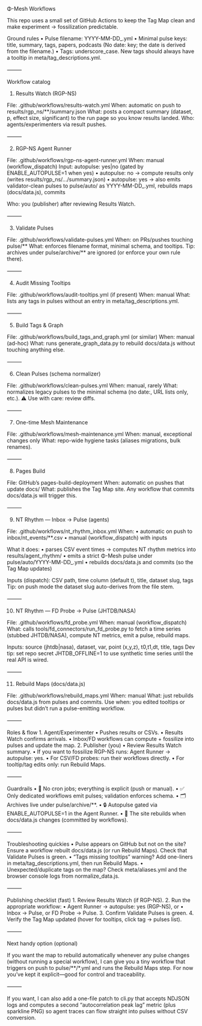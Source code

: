 Φ-Mesh Workflows

This repo uses a small set of GitHub Actions to keep the Tag Map clean and make experiment → fossilization predictable.

Ground rules
	•	Pulse filename: YYYY-MM-DD_<slug>.yml
	•	Minimal pulse keys: title, summary, tags, papers, podcasts
(No date: key; the date is derived from the filename.)
	•	Tags: underscore_case. New tags should always have a tooltip in meta/tag_descriptions.yml.

⸻

Workflow catalog

1) Results Watch (RGP-NS)

File: .github/workflows/results-watch.yml
When: automatic on push to results/rgp_ns/**/summary.json
What: posts a compact summary (dataset, p, effect size, significant) to the run page so you know results landed.
Who: agents/experimenters via result pushes.

⸻

2) RGP-NS Agent Runner

File: .github/workflows/rgp-ns-agent-runner.yml
When: manual (workflow_dispatch)
Input: autopulse: yes|no (gated by ENABLE_AUTOPULSE=1 when yes)
	•	autopulse: no → compute results only (writes results/rgp_ns/.../summary.json)
	•	autopulse: yes → also emits validator-clean pulses to pulse/auto/ as YYYY-MM-DD_<dataset>.yml, rebuilds maps (docs/data.js), commits

Who: you (publisher) after reviewing Results Watch.

⸻

3) Validate Pulses

File: .github/workflows/validate-pulses.yml
When: on PRs/pushes touching pulse/**
What: enforces filename format, minimal schema, and tooltips.
Tip: archives under pulse/archive/** are ignored (or enforce your own rule there).

⸻

4) Audit Missing Tooltips

File: .github/workflows/audit-tooltips.yml (if present)
When: manual
What: lists any tags in pulses without an entry in meta/tag_descriptions.yml.

⸻

5) Build Tags & Graph

File: .github/workflows/build_tags_and_graph.yml (or similar)
When: manual (ad-hoc)
What: runs generate_graph_data.py to rebuild docs/data.js without touching anything else.

⸻

6) Clean Pulses (schema normalizer)

File: .github/workflows/clean-pulses.yml
When: manual, rarely
What: normalizes legacy pulses to the minimal schema (no date:, URL lists only, etc.).
⚠️ Use with care: review diffs.

⸻

7) One-time Mesh Maintenance

File: .github/workflows/mesh-maintenance.yml
When: manual, exceptional changes only
What: repo-wide hygiene tasks (aliases migrations, bulk renames).

⸻

8) Pages Build

File: GitHub’s pages-build-deployment
When: automatic on pushes that update docs/
What: publishes the Tag Map site. Any workflow that commits docs/data.js will trigger this.

⸻

9) NT Rhythm — Inbox → Pulse (agents)

File: .github/workflows/nt_rhythm_inbox.yml
When:
	•	automatic on push to inbox/nt_events/**.csv
	•	manual (workflow_dispatch) with inputs

What it does:
	•	parses CSV event times → computes NT rhythm metrics into results/agent_rhythm/
	•	emits a strict Φ-Mesh pulse under pulse/auto/YYYY-MM-DD_<dataset>.yml
	•	rebuilds docs/data.js and commits (so the Tag Map updates)

Inputs (dispatch): CSV path, time column (default t), title, dataset slug, tags
Tip: on push mode the dataset slug auto-derives from the file stem.

⸻

10) NT Rhythm — FD Probe → Pulse (JHTDB/NASA)

File: .github/workflows/fd_probe.yml
When: manual (workflow_dispatch)
What: calls tools/fd_connectors/run_fd_probe.py to fetch a time series (stubbed JHTDB/NASA), compute NT metrics, emit a pulse, rebuild maps.

Inputs: source (jhtdb|nasa), dataset, var, point (x,y,z), t0,t1,dt, title, tags
Dev tip: set repo secret JHTDB_OFFLINE=1 to use synthetic time series until the real API is wired.

⸻

11) Rebuild Maps (docs/data.js)

File: .github/workflows/rebuild_maps.yml
When: manual
What: just rebuilds docs/data.js from pulses and commits.
Use when: you edited tooltips or pulses but didn’t run a pulse-emitting workflow.

⸻

Roles & flow
	1.	Agent/Experimenter
	•	Pushes results or CSVs.
	•	Results Watch confirms arrivals.
	•	Inbox/FD workflows can compute + fossilize into pulses and update the map.
	2.	Publisher (you)
	•	Review Results Watch summary.
	•	If you want to fossilize RGP-NS runs: Agent Runner → autopulse: yes.
	•	For CSV/FD probes: run their workflows directly.
	•	For tooltip/tag edits only: run Rebuild Maps.

⸻

Guardrails
	•	🚫 No cron jobs; everything is explicit (push or manual).
	•	✅ Only dedicated workflows emit pulses; validation enforces schema.
	•	🗂 Archives live under pulse/archive/**.
	•	🔒 Autopulse gated via ENABLE_AUTOPULSE=1 in the Agent Runner.
	•	📜 The site rebuilds when docs/data.js changes (committed by workflows).

⸻

Troubleshooting quickies
	•	Pulse appears on GitHub but not on the site?
Ensure a workflow rebuilt docs/data.js (or run Rebuild Maps). Check that Validate Pulses is green.
	•	“Tags missing tooltips” warning?
Add one-liners in meta/tag_descriptions.yml, then run Rebuild Maps.
	•	Unexpected/duplicate tags on the map?
Check meta/aliases.yml and the browser console logs from normalize_data.js.

⸻

Publishing checklist (fast)
	1.	Review Results Watch (if RGP-NS).
	2.	Run the appropriate workflow:
	•	Agent Runner → autopulse: yes (RGP-NS), or
	•	Inbox → Pulse, or FD Probe → Pulse.
	3.	Confirm Validate Pulses is green.
	4.	Verify the Tag Map updated (hover for tooltips, click tag → pulses list).

⸻

Next handy option (optional)

If you want the map to rebuild automatically whenever any pulse changes (without running a special workflow), I can give you a tiny workflow that triggers on push to pulse/**/*.yml and runs the Rebuild Maps step. For now you’ve kept it explicit—good for control and traceability.

⸻

If you want, I can also add a one-file patch to cli.py that accepts NDJSON logs and computes a second “autocorrelation peak lag” metric (plus sparkline PNG) so agent traces can flow straight into pulses without CSV conversion.
